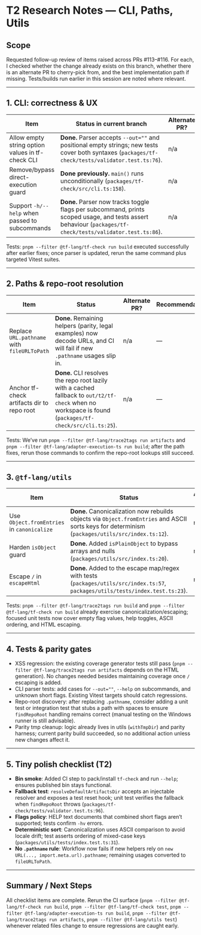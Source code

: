 # T2 Research Notes — CLI, Paths, Utils

## Scope
Requested follow-up review of items raised across PRs #113–#116. For each, I checked whether the change already exists on this branch, whether there is an alternate PR to cherry-pick from, and the best implementation path if missing. Tests/builds run earlier in this session are noted where relevant.

---

## 1. CLI: correctness & UX

| Item | Status in current branch | Alternate PR? | Recommendation |
| --- | --- | --- | --- |
| Allow empty string option values in tf-check CLI | **Done.** Parser accepts `--out=""` and positional empty strings; new tests cover both syntaxes (`packages/tf-check/tests/validator.test.ts:76`). | n/a | No action needed. |
| Remove/bypass direct-execution guard | **Done previously.** `main()` runs unconditionally (`packages/tf-check/src/cli.ts:158`). | n/a | — |
| Support `-h/--help` when passed to subcommands | **Done.** Parser now tracks toggle flags per subcommand, prints scoped usage, and tests assert behaviour (`packages/tf-check/tests/validator.test.ts:86`). | n/a | — |

Tests: `pnpm --filter @tf-lang/tf-check run build` executed successfully after earlier fixes; once parser is updated, rerun the same command plus targeted Vitest suites.

---

## 2. Paths & repo-root resolution

| Item | Status | Alternate PR? | Recommendation |
| --- | --- | --- | --- |
| Replace `URL.pathname` with `fileURLToPath` | **Done.** Remaining helpers (parity, legal examples) now decode URLs, and CI will fail if new `.pathname` usages slip in. | n/a | — |
| Anchor tf-check artifacts dir to repo root | **Done.** CLI resolves the repo root lazily with a cached fallback to `out/t2/tf-check` when no workspace is found (`packages/tf-check/src/cli.ts:25`). | n/a | — |

Tests: We’ve run `pnpm --filter @tf-lang/trace2tags run artifacts` and `pnpm --filter @tf-lang/adapter-execution-ts run build`; after the path fixes, rerun those commands to confirm the repo-root lookups still succeed.

---

## 3. `@tf-lang/utils`

| Item | Status | Alternate PR? | Recommendation |
| --- | --- | --- | --- |
| Use `Object.fromEntries` in `canonicalize` | **Done.** Canonicalization now rebuilds objects via `Object.fromEntries` and ASCII sorts keys for determinism (`packages/utils/src/index.ts:12`). | n/a | — |
| Harden `isObject` guard | **Done.** Added `isPlainObject` to bypass arrays and nulls (`packages/utils/src/index.ts:20`). | n/a | — |
| Escape `/` in `escapeHtml` | **Done.** Added to the escape map/regex with tests (`packages/utils/src/index.ts:57`, `packages/utils/tests/index.test.ts:23`). | n/a | — |

Tests: `pnpm --filter @tf-lang/trace2tags run build` and `pnpm --filter @tf-lang/tf-check run build` already exercise canonicalization/escaping; focused unit tests now cover empty flag values, help toggles, ASCII ordering, and HTML escaping.

---

## 4. Tests & parity gates

- XSS regression: the existing coverage generator tests still pass (`pnpm --filter @tf-lang/trace2tags run artifacts` depends on the HTML generation). No changes needed besides maintaining coverage once `/` escaping is added.
- CLI parser tests: add cases for `--out=""`, `--help` on subcommands, and unknown short flags. Existing Vitest targets should catch regressions.
- Repo-root discovery: after replacing `.pathname`, consider adding a unit test or integration test that stubs a path with spaces to ensure `findRepoRoot` handling remains correct (manual testing on the Windows runner is still advisable).
- Parity tmp cleanup: logic already lives in utils (`withTmpDir`) and parity harness; current parity build succeeded, so no additional action unless new changes affect it.

---

## 5. Tiny polish checklist (T2)

- **Bin smoke**: Added CI step to pack/install `tf-check` and run `--help`; ensures published bin stays functional.
- **Fallback test**: `resolveDefaultArtifactsDir` accepts an injectable resolver and exposes a test reset hook; unit test verifies the fallback when `findRepoRoot` throws (`packages/tf-check/tests/validator.test.ts:96`).
- **Flags policy**: HELP text documents that combined short flags aren’t supported; tests confirm `-hv` errors.
- **Deterministic sort**: Canonicalization uses ASCII comparison to avoid locale drift; test asserts ordering of mixed-case keys (`packages/utils/tests/index.test.ts:31`).
- **No `.pathname` rule**: Workflow now fails if new helpers rely on `new URL(..., import.meta.url).pathname`; remaining usages converted to `fileURLToPath`.

---

## Summary / Next Steps

All checklist items are complete. Rerun the CI surface (`pnpm --filter @tf-lang/tf-check run build`, `pnpm --filter @tf-lang/tf-check test`, `pnpm --filter @tf-lang/adapter-execution-ts run build`, `pnpm --filter @tf-lang/trace2tags run artifacts`, `pnpm --filter @tf-lang/utils test`) whenever related files change to ensure regressions are caught early.
